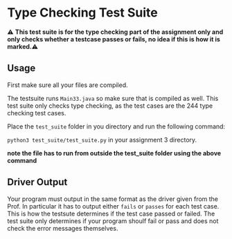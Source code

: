 # Type Checking Test Suite

:warning: **This test suite is for the type checking part of the assignment only and only checks whether a testcase passes or fails, no idea if this is how it is marked.**:warning:

## Usage

First make sure all your files are compiled.

The testsuite runs `Main33.java` so make sure that is compiled as well. This test suite only checks type checking, as the test cases are the 244 type checking test cases.

Place the `test_suite` folder in you directory and run the following command:

`python3 test_suite/test_suite.py` in your assignment 3 directory.

**note the file has to run from outside the test_suite folder using the above command**

## Driver Output

Your program must output in the same format as the driver given from the Prof. In particular it has to output either `fails` or `passes` for each test case. This is how the testsute determines if the test case passed or failed. The test suite only determines if your program shoulf fail or pass and does not check the error messages themselves.

